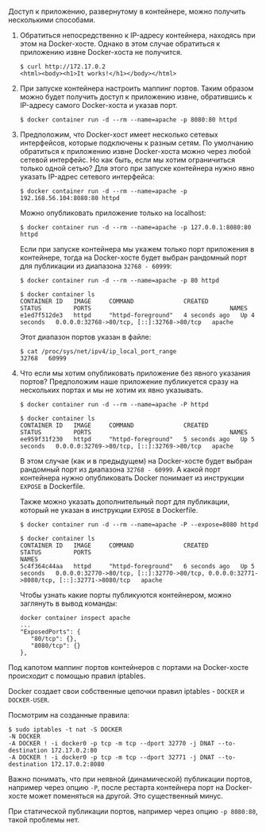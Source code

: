 Доступ к приложению, развернутому в контейнере, можно получить несколькими способами.

1. Обратиться непосредственно к IP-адресу контейнера, находясь при этом на Docker-хосте. Однако в этом случае обратиться к приложению извне Docker-хоста не получится.

   ```shell
   $ curl http://172.17.0.2
   <html><body><h1>It works!</h1></body></html>
   ```

2. При запуске контейнера настроить маппинг портов. Таким образом можно будет получить доступ к приложению извне, обратившись к IP-адресу самого Docker-хоста и указав порт.

   ```shell
   $ docker container run -d --rm --name=apache -p 8080:80 httpd
   ```

3. Предположим, что Docker-хост имеет несколько сетевых интерфейсов, которые подключены к разным сетям. По умолчанию обратиться к приложению извне Docker-хоста можно через любой сетевой интерфейс. Но как быть, если мы хотим ограничиться только одной сетью? Для этого при запуске контейнера нужно явно указать IP-адрес сетевого интерфейса:

   ```shell
   $ docker container run -d --rm --name=apache -p 192.168.56.104:8080:80 httpd
   ```

   Можно опубликовать приложение только на localhost:

   ```shell
   $ docker container run -d --rm --name=apache -p 127.0.0.1:8080:80 httpd
   ```

   Если при запуске контейнера мы укажем только порт приложения в контейнере, тогда на Docker-хосте будет выбран рандомный порт для публикации из диапазона `32768 - 60999`:

   ```shell
   $ docker container run -d --rm --name=apache -p 80 httpd

   $ docker container ls
   CONTAINER ID   IMAGE     COMMAND              CREATED         STATUS         PORTS                                       NAMES
   e1ed7f512de3   httpd     "httpd-foreground"   4 seconds ago   Up 4 seconds   0.0.0.0:32768->80/tcp, [::]:32768->80/tcp   apache
   ```

   Этот диапазон портов указан в файле:

   ```shell
   $ cat /proc/sys/net/ipv4/ip_local_port_range
   32768   60999
   ```

4. Что если мы хотим опубликовать приложение без явного указания портов? Предположим наше приложение публикуется сразу на нескольких портах и мы не хотим их явно указывать.

   ```shell
   $ docker container run -d --rm --name=apache -P httpd

   $ docker container ls
   CONTAINER ID   IMAGE     COMMAND              CREATED         STATUS         PORTS                                       NAMES
   ee959f31f230   httpd     "httpd-foreground"   5 seconds ago   Up 5 seconds   0.0.0.0:32769->80/tcp, [::]:32769->80/tcp   apache
   ```

   В этом случае (как и в предыдущем) на Docker-хосте будет выбран рандомный порт из диапазона `32768 - 60999`. А какой порт контейнера нужно опубликовать Docker понимает из инструкции `EXPOSE` в Dockerfile.

   Также можно указать дополнительный порт для публикации, который не указан в инструкции `EXPOSE` в Dockerfile.

   ```shell
   $ docker container run -d --rm --name=apache -P --expose=8080 httpd

   $ docker container ls
   CONTAINER ID   IMAGE     COMMAND              CREATED         STATUS         PORTS                                                                                      NAMES
   5c4f364c44aa   httpd     "httpd-foreground"   6 seconds ago   Up 5 seconds   0.0.0.0:32770->80/tcp, [::]:32770->80/tcp, 0.0.0.0:32771->8080/tcp, [::]:32771->8080/tcp   apache
   ```

   Чтобы узнать какие порты публикуются контейнером, можно заглянуть в вывод команды:

   ```shell
   docker container inspect apache
   ...
   "ExposedPorts": {
      "80/tcp": {},
      "8080/tcp": {}
   },
   ```

Под капотом маппинг портов контейнеров с портами на Docker-хосте происходит с помощью правил iptables.

Docker создает свои собственные цепочки правил iptables - `DOCKER` и `DOCKER-USER`.

Посмотрим на созданные правила:

```shell
$ sudo iptables -t nat -S DOCKER
-N DOCKER
-A DOCKER ! -i docker0 -p tcp -m tcp --dport 32770 -j DNAT --to-destination 172.17.0.2:80
-A DOCKER ! -i docker0 -p tcp -m tcp --dport 32771 -j DNAT --to-destination 172.17.0.2:8080
```

Важно понимать, что при неявной (динамической) публикации портов, например через опцию `-P`, после рестарта контейнера порт на Docker-хосте может поменяться на другой. Это существенный минус.

При статической публикации портов, например через опцию `-p 8080:80`, такой проблемы нет.
